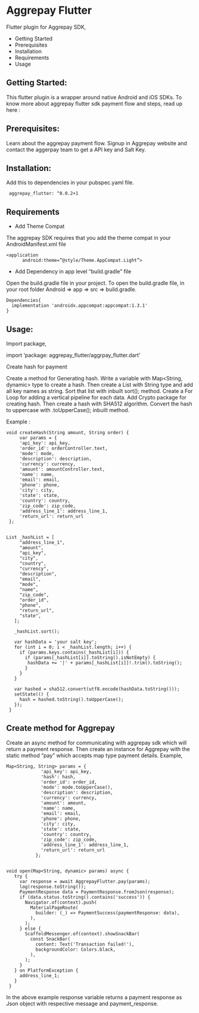 # Aggrepay Flutter
Flutter plugin for Aggrepay SDK,

* Getting Started
* Prerequisites
* Installation
* Requirements
* Usage

## Getting Started:
This flutter plugin is a wrapper around native Android and iOS SDKs.
To know more about aggrepay flutter sdk payment flow and steps, read up here : <aggrepay flutter documentation link>

## Prerequisites:
Learn about the aggrepay payment flow.
Signup in Aggrepay website and contact the aggerpay team to get a API key and Salt Key.

## Installation:
Add this to dependencies in your pubspec.yaml file.

     aggrepay_flutter: ^0.0.2+1

## Requirements
* Add Theme Compat

The aggrepay SDK requires that you add the theme compat in your AndroidManifest.xml file

    <application
          android:theme=”@style/Theme.AppCompat.Light”>

* Add Dependency in app level “build.gradle” file

Open the build.gradle file in your project. To open the build.gradle file, in your root  folder Android => app => src => build.gradle.

    Dependencies{
      implementation 'androidx.appcompat:appcompat:1.3.1'
    }



## Usage:
Import package,

import ‘package: aggrepay_flutter/aggrpay_flutter.dart’

Create hash for payment

Create a method for Generating hash.
Write a variable with Map<String, dynamic> type to create a hash.
Then create a List with String type and add all key names as string.
Sort that list with inbuilt sort(); method.
Create a For Loop for adding a vertical pipeline for each data.
Add Crypto package for creating hash.
Then create a hash with SHA512 algorithm.
Convert the hash to uppercase with .toUpperCase(); inbuilt method.

Example : 

    void createHash(String amount, String order) {
         var params = {
         'api_key': api_key,
         'order_id': orderController.text,
         'mode': mode,
         'description': description,
         'currency': currency,
         'amount': amountController.text,
         'name': name,
         'email': email,
         'phone': phone,
         'city': city,
         'state': state,
         'country': country,
         'zip_code': zip_code,
         'address_line_1': address_line_1,
         'return_url': return_url
     };
 
 
    List _hashList = [
         "address_line_1",
         "amount",
         "api_key",
         "city",
         "country",
         "currency",
         "description",
         "email",
         "mode",
         "name",
         "zip_code",
         "order_id",
         "phone",
         "return_url",
         "state",
       ];
 
       _hashList.sort();
    
       var hashData = 'your salt key';
       for (int i = 0; i < _hashList.length; i++) {
         if (params.keys.contains(_hashList[i])) {
           if (params[_hashList[i]].toString().isNotEmpty) {
            hashData += '|' + params[_hashList[i]]!.trim().toString();
           }
         }
       }
    
       var hashed = sha512.convert(utf8.encode(hashData.toString()));
       setState(() {
         hash = hashed.toString().toUpperCase();
       });
     }



## Create method for Aggrepay

Create an async method for communicating with aggrepay sdk which will return a payment response. 
Then create an instance for Aggrepay with the static method “pay” which accepts map type payment details.
Example,

    Map<String, String> params = {
                 'api_key': api_key,
                 'hash': hash,
                 'order_id': order_id,
                 'mode': mode.toUpperCase(),
                 'description': description,
                 'currency': currency,
                 'amount': amount,
                 'name': name,
                 'email': email,
                 'phone': phone,
                 'city': city,
                 'state': state,
                 'country': country,
                 'zip_code': zip_code,
                 'address_line_1': address_line_1,
                 'return_url': return_url
               };


    void open(Map<String, dynamic> params) async {
       try {
         var response = await AggrepayFlutter.pay(params);
         log(response.toString());
         PaymentResponse data = PaymentResponse.fromJson(response);
         if (data.status.toString().contains('success')) {
           Navigator.of(context).push(
             MaterialPageRoute(
               builder: (_) => PaymentSuccess(paymentResponse: data),
             ),
           );
         } else {
           ScaffoldMessenger.of(context).showSnackBar(
             const SnackBar(
               content: Text('Transaction failed!'),
               backgroundColor: Colors.black,
             ),
           );
         }
       } on PlatformException {
         address_line_1;
       }
     }


In the above example response variable returns a payment response as Json object with respective message and payment_response.






